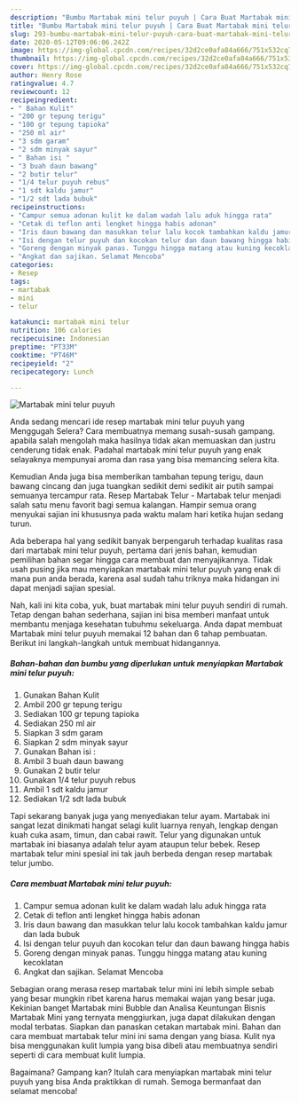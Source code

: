 ```yaml
---
description: "Bumbu Martabak mini telur puyuh | Cara Buat Martabak mini telur puyuh Yang Enak Banget"
title: "Bumbu Martabak mini telur puyuh | Cara Buat Martabak mini telur puyuh Yang Enak Banget"
slug: 293-bumbu-martabak-mini-telur-puyuh-cara-buat-martabak-mini-telur-puyuh-yang-enak-banget
date: 2020-05-12T09:06:06.242Z
image: https://img-global.cpcdn.com/recipes/32d2ce0afa84a666/751x532cq70/martabak-mini-telur-puyuh-foto-resep-utama.jpg
thumbnail: https://img-global.cpcdn.com/recipes/32d2ce0afa84a666/751x532cq70/martabak-mini-telur-puyuh-foto-resep-utama.jpg
cover: https://img-global.cpcdn.com/recipes/32d2ce0afa84a666/751x532cq70/martabak-mini-telur-puyuh-foto-resep-utama.jpg
author: Henry Rose
ratingvalue: 4.7
reviewcount: 12
recipeingredient:
- " Bahan Kulit"
- "200 gr tepung terigu"
- "100 gr tepung tapioka"
- "250 ml air"
- "3 sdm garam"
- "2 sdm minyak sayur"
- " Bahan isi "
- "3 buah daun bawang"
- "2 butir telur"
- "1/4 telur puyuh rebus"
- "1 sdt kaldu jamur"
- "1/2 sdt lada bubuk"
recipeinstructions:
- "Campur semua adonan kulit ke dalam wadah lalu aduk hingga rata"
- "Cetak di teflon anti lengket hingga habis adonan"
- "Iris daun bawang dan masukkan telur lalu kocok tambahkan kaldu jamur dan lada bubuk"
- "Isi dengan telur puyuh dan kocokan telur dan daun bawang hingga habis"
- "Goreng dengan minyak panas. Tunggu hingga matang atau kuning kecoklatan"
- "Angkat dan sajikan. Selamat Mencoba"
categories:
- Resep
tags:
- martabak
- mini
- telur

katakunci: martabak mini telur 
nutrition: 106 calories
recipecuisine: Indonesian
preptime: "PT33M"
cooktime: "PT46M"
recipeyield: "2"
recipecategory: Lunch

---
```



![Martabak mini telur puyuh](https://img-global.cpcdn.com/recipes/32d2ce0afa84a666/751x532cq70/martabak-mini-telur-puyuh-foto-resep-utama.jpg)

Anda sedang mencari ide resep martabak mini telur puyuh yang Menggugah Selera? Cara membuatnya memang susah-susah gampang. apabila salah mengolah maka hasilnya tidak akan memuaskan dan justru cenderung tidak enak. Padahal martabak mini telur puyuh yang enak selayaknya mempunyai aroma dan rasa yang bisa memancing selera kita.

Kemudian Anda juga bisa memberikan tambahan tepung terigu, daun bawang cincang dan juga tuangkan sedikit demi sedikit air putih sampai semuanya tercampur rata. Resep Martabak Telur - Martabak telur menjadi salah satu menu favorit bagi semua kalangan. Hampir semua orang menyukai sajian ini khususnya pada waktu malam hari ketika hujan sedang turun.

Ada beberapa hal yang sedikit banyak berpengaruh terhadap kualitas rasa dari martabak mini telur puyuh, pertama dari jenis bahan, kemudian pemilihan bahan segar hingga cara membuat dan menyajikannya. Tidak usah pusing jika mau menyiapkan martabak mini telur puyuh yang enak di mana pun anda berada, karena asal sudah tahu triknya maka hidangan ini dapat menjadi sajian spesial.


Nah, kali ini kita coba, yuk, buat martabak mini telur puyuh sendiri di rumah. Tetap dengan bahan sederhana, sajian ini bisa memberi manfaat untuk membantu menjaga kesehatan tubuhmu sekeluarga. Anda dapat membuat Martabak mini telur puyuh memakai 12 bahan dan 6 tahap pembuatan. Berikut ini langkah-langkah untuk membuat hidangannya.

<!--inarticleads1-->

##### Bahan-bahan dan bumbu yang diperlukan untuk menyiapkan Martabak mini telur puyuh:

1. Gunakan  Bahan Kulit
1. Ambil 200 gr tepung terigu
1. Sediakan 100 gr tepung tapioka
1. Sediakan 250 ml air
1. Siapkan 3 sdm garam
1. Siapkan 2 sdm minyak sayur
1. Gunakan  Bahan isi :
1. Ambil 3 buah daun bawang
1. Gunakan 2 butir telur
1. Gunakan 1/4 telur puyuh rebus
1. Ambil 1 sdt kaldu jamur
1. Sediakan 1/2 sdt lada bubuk


Tapi sekarang banyak juga yang menyediakan telur ayam. Martabak ini sangat lezat dinikmati hangat selagi kulit luarnya renyah, lengkap dengan kuah cuka asam, timun, dan cabai rawit. Telur yang digunakan untuk martabak ini biasanya adalah telur ayam ataupun telur bebek. Resep martabak telur mini spesial ini tak jauh berbeda dengan resep martabak telur jumbo. 

<!--inarticleads2-->

##### Cara membuat Martabak mini telur puyuh:

1. Campur semua adonan kulit ke dalam wadah lalu aduk hingga rata
1. Cetak di teflon anti lengket hingga habis adonan
1. Iris daun bawang dan masukkan telur lalu kocok tambahkan kaldu jamur dan lada bubuk
1. Isi dengan telur puyuh dan kocokan telur dan daun bawang hingga habis
1. Goreng dengan minyak panas. Tunggu hingga matang atau kuning kecoklatan
1. Angkat dan sajikan. Selamat Mencoba


Sebagian orang merasa resep martabak telur mini ini lebih simple sebab yang besar mungkin ribet karena harus memakai wajan yang besar juga. Kekinian banget Martabak mini Bubble dan Analisa Keuntungan Bisnis Martabak Mini yang ternyata menggiurkan, juga dapat dilakukan dengan modal terbatas. Siapkan dan panaskan cetakan martabak mini. Bahan dan cara membuat martabak telur mini ini sama dengan yang biasa. Kulit nya bisa menggunakan kulit lumpia yang bisa dibeli atau membuatnya sendiri seperti di cara membuat kulit lumpia. 

Bagaimana? Gampang kan? Itulah cara menyiapkan martabak mini telur puyuh yang bisa Anda praktikkan di rumah. Semoga bermanfaat dan selamat mencoba!
